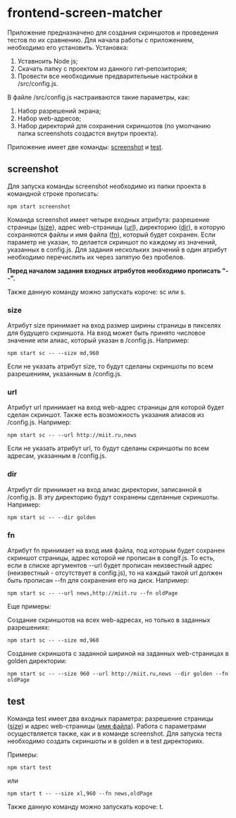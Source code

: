 # frontend-screen-matcher

Приложение предназначено для создания скриншотов и проведения тестов по их сравнению.
Для начала работы с приложением, необходимо его установить. Установка:
1. Уставноить Node js;
2. Скачать папку с проектом из данного гит-репозитория;
3. Провести все необходимые предварительные настройки в /src/config.js.

В файле /src/config.js настраиваются такие параметры, как:
1. Набор разрешений экрана;
2. Набор web-адресов;
3. Набор директорий для сохранения скриншотов (по умолчанию папка screenshots создастся внутри проекта).

Приложение имеет две команды: [screenshot](https://github.com/Adusya/frontend-screen-matcher/blob/master/README.md#screenshot) и [test](https://github.com/Adusya/frontend-screen-matcher/blob/master/README.md#test).

## screenshot
Для запуска команды screenshot необходимо из папки проекта в командной строке прописать:

    npm start screenshot

Команда screenshot имеет четыре входных атрибута: разрешение страницы ([size](https://github.com/Adusya/frontend-screen-matcher/blob/master/README.md#size)), адрес web-страницы ([url](https://github.com/Adusya/frontend-screen-matcher/blob/master/README.md#url)), директорию ([dir](https://github.com/Adusya/frontend-screen-matcher/blob/master/README.md#dir)), в которую сохраняются файлы и имя файла ([fn](https://github.com/Adusya/frontend-screen-matcher/blob/master/README.md#fn)), который будет сохранен. Если параметр не указан, то делается скриншот по каждому из значений, указанных в config.js. Для задания нескольких значений в один атрибут необходимо перечислить их через запятую без пробелов.

**Перед началом задания входных атрибутов необходимо прописать "--".**

Также данную команду можно запускать короче: sc или s.

### size

Атрибут size принимает на вход размер ширины страницы в пикселях для будущего скриншота. На вход может быть принято числовое значение или алиас, который указан в /config.js. Например:

    npm start sc -- --size md,960
    
Если не указать атрибут size, то будут сделаны скриншоты по всем разрешениям, указанным в /config.js.

### url

Атрибут url принимает на вход web-адрес страницы для которой будет сделан скриншот. Также есть возможность указания алиасов из /config.js. Например:

    npm start sc -- --url http://miit.ru,news
    
Если не указать атрибут url, то будут сделаны скриншоты по всем адресам, указанным в /config.js.
    
### dir

Атрибут dir принимает на вход алиас директории, записанной в /config.js. В эту директорию будут сохранены сделанные скриншоты. Например:

    npm start sc -- --dir golden
    
### fn

Атрибут fn принимает на вход имя файла, под которым будет сохранен скриншот страницы, адрес которой не прописан в congif.js. То есть, если в списке аргументов --url будет прописан неизвестный адрес (неизвестный - отсутствует в config.js), то на каждый такой url должен быть прописан --fn для сохранения его на диск. Например:

    npm start sc -- --url news,http://miit.ru --fn oldPage

Еще примеры:

Создание скриншотов на всех web-адресах, но только в заданных разрешениях:

    npm start sc -- --size md,960

Создание скриншота с заданной шириной на заданных web-страницах в golden директории:

    npm start sc -- --size 960 --url http://miit.ru,news --dir golden --fn oldPage


## test
Команда test имеет два входных параметра: разрешение страницы ([size](https://github.com/Adusya/frontend-screen-matcher/blob/master/README.md#size)) и адрес web-страницы ([имя файла](https://github.com/Adusya/frontend-screen-matcher/blob/master/README.md#fn)). Работа с параметрами осуществляется также, как и в команде screenshot. Для запуска теста необходимо создать скриншоты и в golden и в test директориях. 

Примеры:

    npm start test
    
или
    
    npm start t -- --size xl,960 --fn news,oldPage
    
Также данную команду можно запускать короче: t.
    
